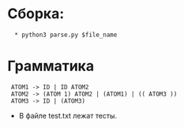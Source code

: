 # Сборка:
```
  * python3 parse.py $file_name
```
# Грамматика
```
 ATOM1 -> ID | ID ATOM2
 ATOM2 -> (ATOM 1) ATOM2 | (ATOM1) | (( ATOM3 ))
 ATOM3 -> ID | (ATOM3)
```
  * В файле test.txt лежат тесты.
